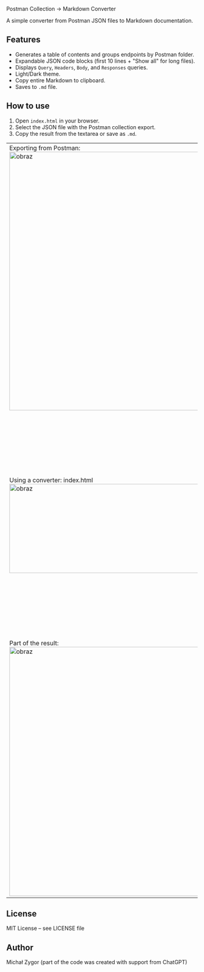 Postman Collection → Markdown Converter

A simple converter from Postman JSON files to Markdown documentation.

## Features
- Generates a table of contents and groups endpoints by Postman folder.
- Expandable JSON code blocks (first 10 lines + "Show all" for long files).
- Displays `Query`, `Headers`, `Body`, and `Responses` queries.
- Light/Dark theme.
- Copy entire Markdown to clipboard.
- Saves to `.md` file.

## How to use
1. Open `index.html` in your browser.
2. Select the JSON file with the Postman collection export.
3. Copy the result from the textarea or save as `.md`.

<table border=0>
  <tr>
    <td colspan=2>Exporting from Postman: <br />  <img width="1597" height="679" alt="obraz" src="https://github.com/user-attachments/assets/07936842-a1ee-40a6-8bcc-04a7a25d96ce" /></td>
  </tr>
  <tr>
    <td>Using a converter: index.html<br /><img width="795" height="234" alt="obraz" src="https://github.com/user-attachments/assets/f8b1f470-0c4a-4dc6-99c5-0b7ce56840f6" /></td>
    <td>Creating an .md file on Github:<br/><img width="880" height="569" alt="obraz" src="https://github.com/user-attachments/assets/69bd5d25-77e5-446f-b184-728bfa90cf94" /></td>
  </tr>
  <tr>
    <td colspan=2>Part of the result:<br /><img width="846" height="654" alt="obraz" src="https://github.com/user-attachments/assets/9a67b35c-c121-4021-81f5-a3580efcc5ea" /></td>
  </tr>
</table>

## License
MIT License – see LICENSE file

## Author
Michał Zygor (part of the code was created with support from ChatGPT)
